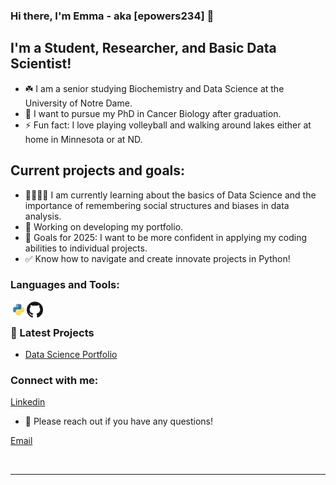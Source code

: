 ### Hi there, I'm Emma - aka [epowers234] 👋

## I'm a Student, Researcher, and Basic Data Scientist!
- ☘️  I am a senior studying Biochemistry and Data Science at the University of Notre Dame.
- 🧬  I want to pursue my PhD in Cancer Biology after graduation.
- ⚡ Fun fact: I love playing volleyball and walking around lakes either at home in Minnesota or at ND.

## Current projects and goals:
- 🧑‍🧑‍🧒‍🧒  I am currently learning about the basics of Data Science and the importance of remembering social structures and biases in data analysis.
- 🔨  Working on developing my portfolio.
- 🥅  Goals for 2025: I want to be more confident in applying my coding abilities to individual projects.
- ✅  Know how to navigate and create innovate projects in Python!

### Languages and Tools:

<img align="left" alt="Python" width="26px" src="https://raw.githubusercontent.com/github/explore/80688e429a7d4ef2fca1e82350fe8e3517d3494d/topics/python/python.png" />
<img align="left" alt="GitHub" width="26px" src="https://raw.githubusercontent.com/github/explore/78df643247d429f6cc873026c0622819ad797942/topics/github/github.png" />

<br />

### 📕 Latest Projects

<!-- BLOG-POST-LIST:START -->
- [Data Science Portfolio](https://github.com/epowers234/Powers-Data-Science-Portfolio)
<!-- BLOG-POST-LIST:END -->

### Connect with me:

[Linkedin](https://www.linkedin.com/in/emma-powers1/)
- 🪸  Please reach out if you have any questions!

[Email](mailto:epowers3@nd.edu)


<br />

---

